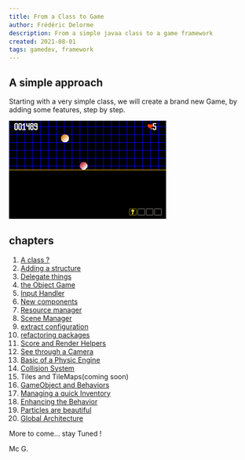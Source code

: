 ```yaml
---
title: From a Class to Game
author: Frédéric Delorme
description: From a simple javaa class to a game framework
created: 2021-08-01
tags: gamedev, framework
---
```


## A simple approach

Starting with a very simple class, we will create a brand new Game, by adding some features, step by step.

![Screenshot of the current dev](images/capture-004.png "A Simple screen shot of the current sample code")

## chapters

1. [A class ?](chapters/01-a-class.md)
2. [Adding a structure](chapters/02-adding-a-structure.md)
3. [Delegate things](chapters/03-delegate-things.md)
4. [the Object Game](chapters/04-the-object-game.md)
5. [Input Handler](chapters/05-input-handler.md)
6. [New components](chapters/06-new-components.md)
7. [Resource manager](chapters/07-resource-manager.md)
8. [Scene Manager](chapters/08-scene-manager.md)
9. [extract configuration](chapters/09-extract-configuration.md)
10. [refactoring packages](chapters/10-refactoring-packages.md)
11. [Score and Render Helpers](chapters/11-score-and-render-helper.md)
12. [See through a Camera](chapters/12-see-through-camera.md)
13. [Basic of a Physic Engine](chapters/13-basic-physic-engine.md)
14. [Collision System](chapters/14-collision-system.md)
15. Tiles and TileMaps(coming soon)
16. [GameObject and Behaviors](chapters/16-gameobject-and-behaviors.md)
17. [Managing a quick Inventory](chapters/17-inventory.md)
18. [Enhancing the Behavior](chapters/18-enhanced-behavior.md)
19. [Particles are beautiful](chapters/19-particles-are-beautiful.md)
20. [Global Architecture](chapters/100-architecture.md)

More to come... stay Tuned !

Mc G.
